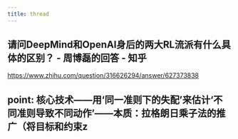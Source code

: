 ```yaml
---
title: thread
---
```


## 请问DeepMind和OpenAI身后的两大RL流派有什么具体的区别？ - 周博磊的回答 - 知乎
https://www.zhihu.com/question/316626294/answer/627373838
## point: 核心技术——用‘同一准则下的失配’来估计‘不同准则导致不同动作’——本质：拉格朗日乘子法的推广（将目标和约束z
